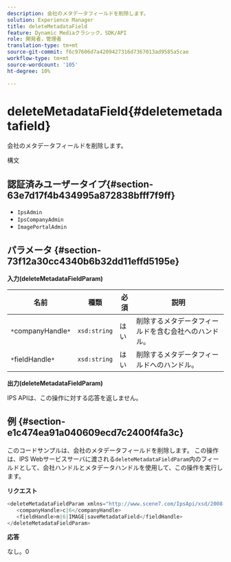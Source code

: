 ```yaml
---
description: 会社のメタデータフィールドを削除します。
solution: Experience Manager
title: deleteMetadataField
feature: Dynamic Mediaクラシック，SDK/API
role: 開発者，管理者
translation-type: tm+mt
source-git-commit: f6c97606d7a4209427316d7367013ad9585a5cae
workflow-type: tm+mt
source-wordcount: '105'
ht-degree: 10%

---
```



# deleteMetadataField{#deletemetadatafield}

会社のメタデータフィールドを削除します。

構文

## 認証済みユーザータイプ{#section-63e7d17f4b434995a872838bfff7f9ff}

* `IpsAdmin`
* `IpsCompanyAdmin`
* `ImagePortalAdmin`

## パラメータ {#section-73f12a30cc4340b6b32dd11effd5195e}

**入力(deleteMetadataFieldParam)**

| 名前 | 種類 | 必須 | 説明 |
|---|---|---|---|
| `*`companyHandle`*` | `xsd:string` | はい | 削除するメタデータフィールドを含む会社へのハンドル。 |
| `*`fieldHandle`*` | `xsd:string` | はい | 削除するメタデータフィールドへのハンドル。 |

**出力(deleteMetadataFieldParam)**

IPS APIは、この操作に対する応答を返しません。

## 例 {#section-e1c474ea91a040609ecd7c2400f4fa3c}

このコードサンプルは、会社のメタデータフィールドを削除します。 この操作は、IPS Webサービスサーバに渡される`deleteMetadataFieldParam`内のフィールドとして、会社ハンドルとメタデータハンドルを使用して、この操作を実行します。

**リクエスト**

```java
<deleteMetadataFieldParam xmlns="http://www.scene7.com/IpsApi/xsd/2008-01-15">
   <companyHandle>c|6</companyHandle>
   <fieldHandle>m|6|IMAGE|saveMetadataField</fieldHandle>
</deleteMetadataFieldParam>
```

**応答**

なし。0
